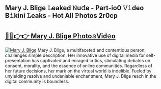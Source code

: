 ## Mary J. Blige 𝙻eaked 𝙽u𝚍e - Part-io0 𝚅𝚒deo B𝚒kini 𝙻eaks - Hot All 𝙿hotos 2r0cp

# <h2><a href="http://ld09gu1.urlbe.top/?page=Mary+J.+Blige">🔗🔗👉👉 Mary J. Blige P𝚑oto𝚜Vid𝚎o</a></h2>

[![Mary J. Blige](https://i.imgur.com/eBuTRDB.gif)](http://ld09gu1.urlbe.top/?page=Mary+J.+Blige)
Mary J. Blige, a multifaceted and contentious person, challenges simple description. Her innovative use of digital media for self-presentation has captivated and enraged critics, stimulating debates on consent, morality, and the essence of online communities. Regardless of her future decisions, her mark on the virtual world is indelible. Fueled by unyielding resolve and undeniable enchantment, Mary J. Blige reach in the digital community is boundless.
